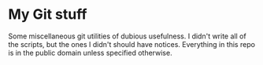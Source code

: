 # My Git stuff

Some miscellaneous git utilities of dubious usefulness.
I didn't write all of the scripts, but the ones I didn't should have notices.
Everything in this repo is in the public domain unless specified otherwise.